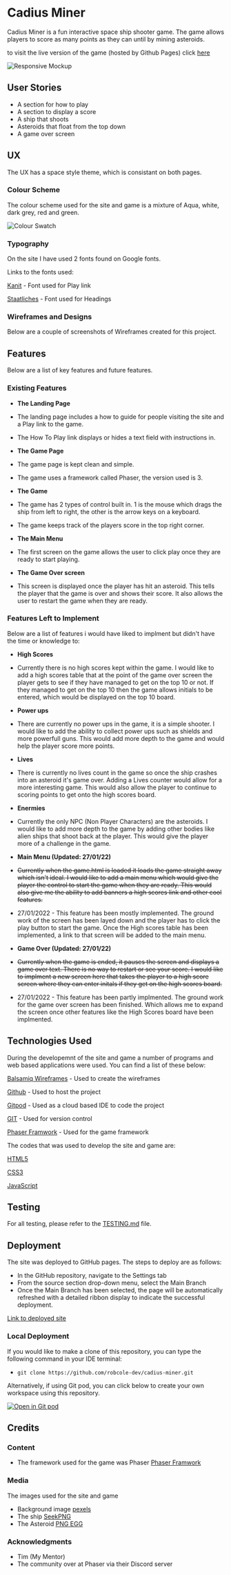 # Cadius Miner
Cadius Miner is a fun interactive space ship shooter game. The game allows players to score as many points as they can until by mining asteroids. 

to visit the live version of the game (hosted by Github Pages) click [here](https://robcole-dev.github.io/cadius-miner/)

![Responsive Mockup](documentation/readme/responsive.png)

## User Stories
 - A section for how to play
 - A section to display a score
 - A ship that shoots
 - Asteroids that float from the top down
 - A game over screen 

## UX
The UX has a space style theme, which is consistant on both pages.

### Colour Scheme 
The colour scheme used for the site and game is a mixture of Aqua, white, dark grey, red and green.

![Colour Swatch](documentation/readme/colour.png)

### Typography 
On the site I have used 2 fonts found on Google fonts.

Links to the fonts used:

[Kanit](https://fonts.google.com/specimen/Kanit) - Font used for Play link

[Staatliches](https://fonts.google.com/specimen/Staatliches) - Font used for Headings


### Wireframes and Designs

Below are a couple of screenshots of Wireframes created for this project.




## Features 

Below are a list of key features and future features.

### Existing Features
- __The Landing Page__

 - The landing page includes a how to guide for people visiting the site and a Play link to the game.
 - The How To Play link displays or hides a text field with instructions in.

- __The Game Page__

 - The game page is kept clean and simple.
 - The game uses a framework called Phaser, the version used is 3.

- __The Game__

 - The game has 2 types of control built in. 1 is the mouse which drags the ship from left to right, the other is the arrow keys on a keyboard.
 - The game keeps track of the players score in the top right corner.

- __The Main Menu__

- The first screen on the game allows the user to click play once they are ready to start playing.

- __The Game Over screen__

- This screen is displayed once the player has hit an asteroid. This tells the player that the game is over and shows their score. It also allows the user to restart the game when they are ready.

### Features Left to Implement
Below are a list of features i would have liked to implment but didn't have the time or knowledge to:

- __High Scores__

 - Currently there is no high scores kept within the game. I would like to add a high scores table that at the point of the game over screen the player gets to see if they have managed to get on the top 10 or not. If they managed to get on the top 10 then the game allows initials to be entered, which would be displayed on the top 10 board.

- __Power ups__

 - There are currently no power ups in the game, it is a simple shooter. I would like to add the ability to collect power ups such as shields and more powerfull guns. This would add more depth to the game and would help the player score more points.

- __Lives__

 - There is currently no lives count in the game so once the ship crashes into an asteroid it's game over. Adding a Lives counter would allow for a more interesting game. This would also allow the player to continue to scoring points to get onto the high scores board.

 - __Enermies__

 - Currently the only NPC (Non Player Characters) are the asteroids. I would like to add more depth to the game by adding other bodies like alien ships that shoot back at the player. This would give the player more of a challenge in the game.

 - __Main Menu (Updated: 27/01/22)__

 - ~~Currently when the game.html is loaded it loads the game straight away which isn't ideal. I would like to add a main menu which would give the player the control to start the game when they are ready. This would also give me the ability to add banners a high scores link and other cool features.~~
 - 27/01/2022 - This feature has been mostly implemented. The ground work of the screen has been layed down and the player has to click the play button to start the game. Once the High scores table has been implemented, a link to that screen will be added to the main menu.

 - __Game Over (Updated: 27/01/22)__

 - ~~Currently when the game is ended, it pauses the screen and displays a game over text. There is no way to restart or see your score. I would like to implment a new screen here that takes the player to a high score screen where they can enter initals if they get on the high scores board.~~
 - 27/01/2022 - This feature has been partly implmented. The ground work for the game over screen has been finished. Which allows me to expand the screen once other features like the High Scores board have been implmented.

## Technologies Used

During the developemnt of the site and game a number of programs and web based applications were used. You can find a list of these below:

[Balsamiq Wireframes](https://balsamiq.com/) - Used to create the wireframes

[Github](https://github.com/) - Used to host the project

[Gitpod](https://www.gitpod.io/) - Used as a cloud based IDE to code the project

[GIT](https://en.wikipedia.org/wiki/Git) - Used for version control

[Phaser Framwork](https://phaser.io/) - Used for the game framework

The codes that was used to develop the site and game are:

[HTML5](https://en.wikipedia.org/wiki/HTML5)

[CSS3](https://en.wikipedia.org/wiki/CSS)

[JavaScript](https://en.wikipedia.org/wiki/JavaScript)

## Testing

For all testing, please refer to the [TESTING.md](TESTING.md) file.

## Deployment

 The site was deployed to GitHub pages. The steps to deploy are as follows: 
 - In the GitHub repository, navigate to the Settings tab 
 - From the source section drop-down menu, select the Main Branch 
 - Once the Main Branch has been selected, the page will be automatically refreshed with a detailed ribbon display to indicate the successful deployment. 

[Link to deployed site](https://robcole-dev.github.io/cadius-miner/)

### Local Deployment

If you would like to make a clone of this repository, you can type the following command in your IDE terminal:

- `git clone https://github.com/robcole-dev/cadius-miner.git`

Alternatively, if using Git pod, you can click below to create your own workspace using this repository.

[![Open in Git pod](https://gitpod.io/button/open-in-gitpod.svg)](https://gitpod.io/#https://github.com/robcole-dev/cadius-miner)

## Credits 

### Content 

- The framework used for the game was Phaser [Phaser Framwork](https://phaser.io/)

### Media

The images used for the site and game
 - Background image [pexels](https://www.pexels.com/)
 - The ship [SeekPNG](https://www.seekpng.com/ipng/u2q8a9u2e6a9i1t4_spaceship-spaceship-spacecraft-game-design-concept-red-spaceship/)
 - The Asteroid [PNG EGG](https://www.pngegg.com/en/png-tsprz)

### Acknowledgments

- Tim (My Mentor)
- The community over at Phaser via their Discord server
